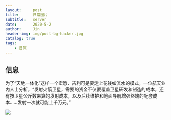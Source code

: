 ```yaml
---
layout:     post
title:      日常图片
subtitle:   server
date:       2020-5-2
author:     Jin
header-img: img/post-bg-hacker.jpg
catalog: true
tags:
    - 日常
---
```




## 信息



为了“天地一体化”这样一个宏愿，吉利可是要走上花钱如流水的模式。一位航天业内人士分析，“发射火箭卫星，需要的资金不仅要覆盖卫星研发和制造的成本，还有按卫星公斤数来算的发射成本，以及后续维护和地面导航增强终端的配套成本……发射一次就可能上千万元。”
 
 ![](https://goss.vcg.com/creative/vcg/800/version21/VCG211155800069.jpg)
 
 
 
  
  
 





